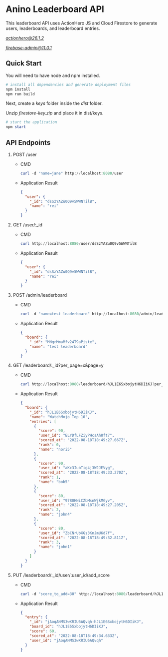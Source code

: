 # Anino Leaderboard API

This leaderboard API uses ActionHero JS and Cloud Firestore to generate users, leaderboards, and leaderboard entries.

*[actionhero@26.1.2](https://www.npmjs.com/package/actionhero/v/26.1.2)*

*[firebase-admin@11.0.1](https://www.npmjs.com/package/firebase-admin)*

## Quick Start

You will need to have node and npm installed.

```powershell
# install all dependencies and generate deployment files
npm install
npm run build
```

Next, create a *keys* folder inside the *dist* folder.

Unzip *firestore-key.zip* and place it in dist/keys.

```powershell
# start the application
npm start
```

## API Endpoints

1. POST /user
    - CMD
        
        ```powershell
        curl -d "name=jane" http://localhost:8080/user
        ```
        
    - Application Result
        
        ```json
        {
          "user": {
            "_id": "dsSzYAZu0Q9v5WWNTilB",
            "name": "rei"
          }
        }
        ```
        
2. GET /user/:_id
    - CMD
        
        ```powershell
        curl http://localhost:8080/user/dsSzYAZu0Q9v5WWNTilB
        ```
        
    - Application Result
        
        ```json
        {
          "user": {
            "_id": "dsSzYAZu0Q9v5WWNTilB",
            "name": "rei"
          }
        }
        ```
        
3. POST /admin/leaderboard
    - CMD
        
        ```powershell
        curl -d "name=test leaderboard" http://localhost:8080/admin/leaderboard
        ```
        
    - Application Result
        
        ```json
        {
          "board": {
            "_id": "MNqrMmaMfv24T9aPiste",
            "name": "test leaderboard"
          }
        }
        ```
        
4. GET /leaderboard/:_id?per_page=x&page=y
    - CMD
        
        ```powershell
        curl http://localhost:8080/leaderboard/hJL1E6SxbojytH6DIiKJ?per_page=4&page=1
        ```
        
    - Application Result
        
        ```json
        {
          "board": {
            "_id": "hJL1E6SxbojytH6DIiKJ",
            "name": "WatchMojo Top 10",
            "entries": [
              {
                "score": 90,
                "user_id": "ELYDfLFZiyPHcsAh8ft7",
                "scored_at": "2022-08-18T18:49:27.667Z",
                "rank": 0,
                "name": "nori5"
              },
              {
                "score": 90,
                "user_id": "aKc3IubTig4j3WJJEVyg",
                "scored_at": "2022-08-18T18:49:33.270Z",
                "rank": 1,
                "name": "bob5"
              },
              {
                "score": 80,
                "user_id": "9780HNiCZbMsnWjkMGyv",
                "scored_at": "2022-08-18T18:49:27.205Z",
                "rank": 2,
                "name": "john4"
              },
              {
                "score": 80,
                "user_id": "ZbCNrUbXGs3KnJmU6d7f",
                "scored_at": "2022-08-18T18:49:32.811Z",
                "rank": 3,
                "name": "john1"
              }
            ]
          }
        }
        ```
        
5. PUT /leaderboard/:_id/user/:user_id/add_score
    - CMD
        
        ```powershell
        curl -d "score_to_add=30" http://localhost:8080/leaderboard/hJL1E6SxbojytH6DIiKJ/user/jAoqANMS3wXRIU6AQvqh/add_score
        ```
        
    - Application Result
        
        ```json
        {
          "entry": {
            "_id": "jAoqANMS3wXRIU6AQvqh-hJL1E6SxbojytH6DIiKJ",
            "board_id": "hJL1E6SxbojytH6DIiKJ",
            "score": 60,
            "scored_at": "2022-08-18T18:49:34.633Z",
            "user_id": "jAoqANMS3wXRIU6AQvqh"
          }
        }
        ```